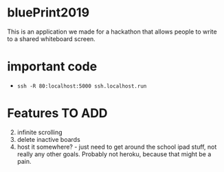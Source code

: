 # bluePrint2019
This is an application we made for a hackathon that allows people to write to a shared whiteboard screen.

# important code
* `ssh -R 80:localhost:5000 ssh.localhost.run`

# Features TO ADD
  2) infinite scrolling
  3) delete inactive boards
  4) host it somewhere? - just need to get around the school ipad stuff, not really any other goals. Probably not heroku, because that might be a pain.
